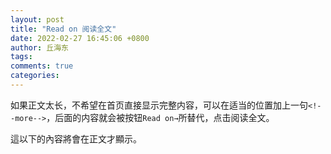 ```yaml
---
layout: post
title: "Read on 阅读全文"
date: 2022-02-27 16:45:06 +0800
author: 丘海东 
tags: 
comments: true
categories: 
---
```

如果正文太长，不希望在首页直接显示完整内容，可以在适当的位置加上一句`<!--more-->`，后面的内容就会被按钮`Read on→`所替代，点击阅读全文。  
<!--more-->
這以下的內容將會在正文才顯示。
